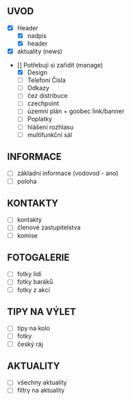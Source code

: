 ## UVOD
- [x] Header
    - [x] nadpis
    - [x] header
- [x] aktuality (news)
- [] Potřebuji si zařídit (manage)
    - [x] Design
    - [ ] Telefoní Čísla
    - [ ] Odkazy
    - [ ] čez distribuce
    - [ ] czechpoint
    - [ ] územní plán + goobec link/banner
    - [ ] Poplatky
    - [ ] hlášení rozhlasu
    - [ ] multifunkční sál

## INFORMACE
- [ ] základní informace (vodovod - ano)
- [ ] poloha

## KONTAKTY
- [ ] kontakty
- [ ] členové zastupitelstva
- [ ] komise

## FOTOGALERIE
- [ ] fotky lidí
- [ ] fotky baráků
- [ ] fotky z akcí

## TIPY NA VÝLET
- [ ] tipy na kolo
- [ ] fotky
- [ ] český ráj

## AKTUALITY
- [ ] všechny aktuality
- [ ] filtry na aktuality